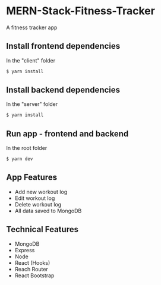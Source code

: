 # MERN-Stack-Fitness-Tracker

A fitness tracker app

## Install frontend dependencies

In the "client" folder

```sh
$ yarn install
```

## Install backend dependencies

In the "server" folder

```sh
$ yarn install
```

## Run app - frontend and backend

In the root folder

```sh
$ yarn dev
```

## App Features

- Add new workout log
- Edit workout log
- Delete workout log
- All data saved to MongoDB

## Technical Features

- MongoDB
- Express
- Node
- React (Hooks)
- Reach Router
- React Bootstrap
